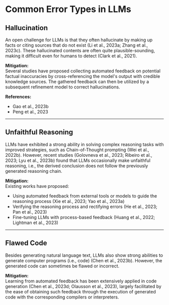 # Common Error Types in LLMs

## Hallucination

An open challenge for LLMs is that they often hallucinate by making up facts or citing sources that do not exist (Li et al., 2023a; Zhang et al., 2023c). These hallucinated contents are often quite plausible-sounding, making it difficult even for humans to detect (Clark et al., 2021).

**Mitigation:**  
Several studies have proposed collecting automated feedback on potential factual inaccuracies by cross-referencing the model's output with credible knowledge sources. The gathered feedback can then be utilized by a subsequent refinement model to correct hallucinations.

**References:**
- Gao et al., 2023b
- Peng et al., 2023

---

## Unfaithful Reasoning

LLMs have exhibited a strong ability in solving complex reasoning tasks with improved strategies, such as Chain-of-Thought prompting (Wei et al., 2022b). However, recent studies (Golovneva et al., 2023; Ribeiro et al., 2023; Lyu et al., 2023b) found that LLMs occasionally make unfaithful reasoning, i.e., the derived conclusion does not follow the previously generated reasoning chain.

**Mitigation:**  
Existing works have proposed:
- Using automated feedback from external tools or models to guide the reasoning process (Xie et al., 2023; Yao et al., 2023a)
- Verifying the reasoning process and rectifying errors (He et al., 2023; Pan et al., 2023)
- Fine-tuning LLMs with process-based feedback (Huang et al., 2022; Lightman et al., 2023)

---

## Flawed Code

Besides generating natural language text, LLMs also show strong abilities to generate computer programs (i.e., code) (Chen et al., 2023b). However, the generated code can sometimes be flawed or incorrect.

**Mitigation:**  
Learning from automated feedback has been extensively applied in code generation (Chen et al., 2023d; Olausson et al., 2023), largely facilitated by the ease of obtaining such feedback through the execution of generated code with the corresponding compilers or interpreters.